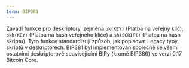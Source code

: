 ```yaml
---
term: BIP381
---
```


Zavádí funkce pro deskriptory, zejména `pk(KEY)` (Platba na veřejný klíč), `pkh(KEY)` (Platba na hash veřejného klíče) a `sh(SCRIPT)` (Platba na hash skriptu). Tyto funkce standardizují způsob, jak popisovat Legacy typy skriptů v deskriptorech. BIP381 byl implementován společně se všemi ostatními deskriptorově souvisejícími BIPy (kromě BIP386) ve verzi 0.17 Bitcoin Core.